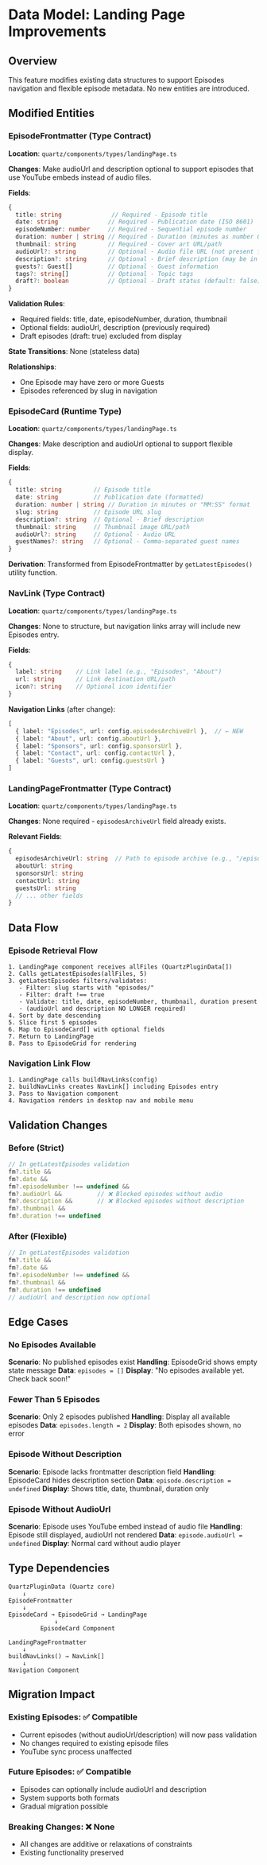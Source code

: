 # Data Model: Landing Page Improvements

## Overview
This feature modifies existing data structures to support Episodes navigation and flexible episode metadata. No new entities are introduced.

## Modified Entities

### EpisodeFrontmatter (Type Contract)
**Location**: `quartz/components/types/landingPage.ts`

**Changes**: Make audioUrl and description optional to support episodes that use YouTube embeds instead of audio files.

**Fields**:
```typescript
{
  title: string              // Required - Episode title
  date: string              // Required - Publication date (ISO 8601)
  episodeNumber: number     // Required - Sequential episode number
  duration: number | string // Required - Duration (minutes as number OR "MM:SS" string)
  thumbnail: string         // Required - Cover art URL/path
  audioUrl?: string         // Optional - Audio file URL (not present for YouTube-only episodes)
  description?: string      // Optional - Brief description (may be in markdown body instead)
  guests?: Guest[]          // Optional - Guest information
  tags?: string[]           // Optional - Topic tags
  draft?: boolean           // Optional - Draft status (default: false)
}
```

**Validation Rules**:
- Required fields: title, date, episodeNumber, duration, thumbnail
- Optional fields: audioUrl, description (previously required)
- Draft episodes (draft: true) excluded from display

**State Transitions**: None (stateless data)

**Relationships**:
- One Episode may have zero or more Guests
- Episodes referenced by slug in navigation

### EpisodeCard (Runtime Type)
**Location**: `quartz/components/types/landingPage.ts`

**Changes**: Make description and audioUrl optional to support flexible display.

**Fields**:
```typescript
{
  title: string         // Episode title
  date: string          // Publication date (formatted)
  duration: number | string // Duration in minutes or "MM:SS" format
  slug: string          // Episode URL slug
  description?: string  // Optional - Brief description
  thumbnail: string     // Thumbnail image URL/path
  audioUrl?: string     // Optional - Audio URL
  guestNames?: string   // Optional - Comma-separated guest names
}
```

**Derivation**: Transformed from EpisodeFrontmatter by `getLatestEpisodes()` utility function.

### NavLink (Type Contract)
**Location**: `quartz/components/types/landingPage.ts`

**Changes**: None to structure, but navigation links array will include new Episodes entry.

**Fields**:
```typescript
{
  label: string    // Link label (e.g., "Episodes", "About")
  url: string      // Link destination URL/path
  icon?: string    // Optional icon identifier
}
```

**Navigation Links** (after change):
```typescript
[
  { label: "Episodes", url: config.episodesArchiveUrl },  // ← NEW
  { label: "About", url: config.aboutUrl },
  { label: "Sponsors", url: config.sponsorsUrl },
  { label: "Contact", url: config.contactUrl },
  { label: "Guests", url: config.guestsUrl }
]
```

### LandingPageFrontmatter (Type Contract)
**Location**: `quartz/components/types/landingPage.ts`

**Changes**: None required - `episodesArchiveUrl` field already exists.

**Relevant Fields**:
```typescript
{
  episodesArchiveUrl: string  // Path to episode archive (e.g., "/episodes")
  aboutUrl: string
  sponsorsUrl: string
  contactUrl: string
  guestsUrl: string
  // ... other fields
}
```

## Data Flow

### Episode Retrieval Flow
```
1. LandingPage component receives allFiles (QuartzPluginData[])
2. Calls getLatestEpisodes(allFiles, 5)
3. getLatestEpisodes filters/validates:
   - Filter: slug starts with "episodes/"
   - Filter: draft !== true
   - Validate: title, date, episodeNumber, thumbnail, duration present
   - (audioUrl and description NO LONGER required)
4. Sort by date descending
5. Slice first 5 episodes
6. Map to EpisodeCard[] with optional fields
7. Return to LandingPage
8. Pass to EpisodeGrid for rendering
```

### Navigation Link Flow
```
1. LandingPage calls buildNavLinks(config)
2. buildNavLinks creates NavLink[] including Episodes entry
3. Pass to Navigation component
4. Navigation renders in desktop nav and mobile menu
```

## Validation Changes

### Before (Strict)
```typescript
// In getLatestEpisodes validation
fm?.title &&
fm?.date &&
fm?.episodeNumber !== undefined &&
fm?.audioUrl &&          // ❌ Blocked episodes without audio
fm?.description &&       // ❌ Blocked episodes without description
fm?.thumbnail &&
fm?.duration !== undefined
```

### After (Flexible)
```typescript
// In getLatestEpisodes validation
fm?.title &&
fm?.date &&
fm?.episodeNumber !== undefined &&
fm?.thumbnail &&
fm?.duration !== undefined
// audioUrl and description now optional
```

## Edge Cases

### No Episodes Available
**Scenario**: No published episodes exist
**Handling**: EpisodeGrid shows empty state message
**Data**: `episodes = []`
**Display**: "No episodes available yet. Check back soon!"

### Fewer Than 5 Episodes
**Scenario**: Only 2 episodes published
**Handling**: Display all available episodes
**Data**: `episodes.length = 2`
**Display**: Both episodes shown, no error

### Episode Without Description
**Scenario**: Episode lacks frontmatter description field
**Handling**: EpisodeCard hides description section
**Data**: `episode.description = undefined`
**Display**: Shows title, date, thumbnail, duration only

### Episode Without AudioUrl
**Scenario**: Episode uses YouTube embed instead of audio file
**Handling**: Episode still displayed, audioUrl not rendered
**Data**: `episode.audioUrl = undefined`
**Display**: Normal card without audio player

## Type Dependencies

```
QuartzPluginData (Quartz core)
    ↓
EpisodeFrontmatter
    ↓
EpisodeCard → EpisodeGrid → LandingPage
             ↓
         EpisodeCard Component

LandingPageFrontmatter
    ↓
buildNavLinks() → NavLink[]
    ↓
Navigation Component
```

## Migration Impact

### Existing Episodes: ✅ Compatible
- Current episodes (without audioUrl/description) will now pass validation
- No changes required to existing episode files
- YouTube sync process unaffected

### Future Episodes: ✅ Compatible
- Episodes can optionally include audioUrl and description
- System supports both formats
- Gradual migration possible

### Breaking Changes: ❌ None
- All changes are additive or relaxations of constraints
- Existing functionality preserved
